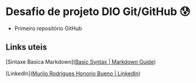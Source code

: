 # Desafio de projeto DIO Git/GitHub :cold_sweat:

-  Primeiro repositório GitHub



## Links uteis

[Sintaxe Basica Markdown]([Basic Syntax | Markdown Guide](https://www.markdownguide.org/basic-syntax))

[LinkedIn]([Murilo Rodrigues Honorio Bueno | LinkedIn](https://www.linkedin.com/in/murilo-rodrigues-honorio-bueno-62268720b/))
